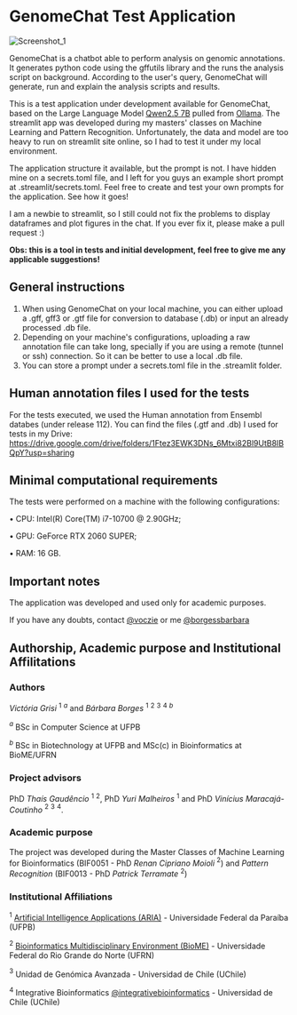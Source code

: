 # GenomeChat Test Application

![Screenshot_1](https://github.com/user-attachments/assets/5a3dae12-349b-4273-9992-e3b5010219a2)

GenomeChat is a chatbot able to perform analysis on genomic annotations. It generates python code using the gffutils library and the runs the analysis script on background. According to the user's query, GenomeChat will generate, run and explain the analysis scripts and results.

This is a test application under development available for GenomeChat, based on the Large Language Model [Qwen2.5 7B](https://qwenlm.github.io/blog/qwen2.5/) pulled from [Ollama](https://ollama.com/library/qwen2.5:7b). The streamlit app was developed during my masters' classes on Machine Learning and Pattern Recognition. Unfortunately, the data and model are too heavy to run on streamlit site online, so I had to test it under my local environment.

The application structure it available, but the prompt is not. I have hidden mine on a secrets.toml file, and I left for you guys an example short prompt at .streamlit/secrets.toml. Feel free to create and test your own prompts for the application. See how it goes!

I am a newbie to streamlit, so I still could not fix the problems to display dataframes and plot figures in the chat. If you ever fix it, please make a pull request :)

**Obs: this is a tool in tests and initial development, feel free to give me any applicable suggestions!**

## General instructions

1. When using GenomeChat on your local machine, you can either upload a .gff, gff3 or .gtf file for conversion to database (.db) or input an already processed .db file.
2. Depending on your machine's configurations, uploading a raw annotation file can take long, specially if you are using a remote (tunnel or ssh) connection. So it can be better to use a local .db file.
3. You can store a prompt under a secrets.toml file in the .streamlit folder. 

## Human annotation files I used for the tests

For the tests executed, we used the Human annotation from Ensembl databes (under release 112).
You can find the files (.gtf and .db) I used for tests in my Drive: https://drive.google.com/drive/folders/1Ftez3EWK3DNs_6Mtxi82Bl9UtB8IBQpY?usp=sharing

## Minimal computational requirements

The tests were performed on a machine with the following configurations:

• CPU: Intel(R) Core(TM) i7-10700 @ 2.90GHz;

• GPU: GeForce RTX 2060 SUPER;

• RAM: 16 GB. 

## Important notes

The application was developed and used only for academic purposes. 

If you have any doubts, contact [@voczie](https://github.com/voczie)  or me [@borgessbarbara](https://github.com/borgessbarbara)

##  Authorship, Academic purpose and Institutional Affilitations
 
### **Authors**
*Victória Grisi* $^1$ $^a$ and *Bárbara Borges* $^1$ $^2$ $^3$ $^4$ $^b$

$^a$ BSc in Computer Science at UFPB

$^b$ BSc in Biotechnology at UFPB and MSc(c) in Bioinformatics at BioME/UFRN

### **Project advisors**
PhD *Thaís Gaudêncio* $^1$ $^2$, PhD *Yuri Malheiros* $^1$ and PhD *Vinícius Maracajá-Coutinho* $^2$ $^3$ $^4$. 

### **Academic purpose**
The project was developed during the Master Classes of Machine Learning for Bioinformatics (BIF0051 - PhD *Renan Cipriano Moioli* $^2$) and *Pattern Recognition* (BIF0013 - PhD *Patrick Terramate* $^2$)

### **Institutional Affiliations**

$^1$ [Artificial Intelligence Applications (ARIA)](https://aria.ci.ufpb.br/) - Universidade Federal da Paraíba (UFPB)

$^2$ [Bioinformatics Multidisciplinary Environment (BioME)](https://bioinfo.imd.ufrn.br/site) - Universidade Federal do Rio Grande do Norte (UFRN)

$^3$ Unidad de Genómica Avanzada - Universidad de Chile (UChile)

$^4$ Integrative Bioinformatics [@integrativebioinformatics](https://github.com/integrativebioinformatics) - Universidad de Chile (UChile)
